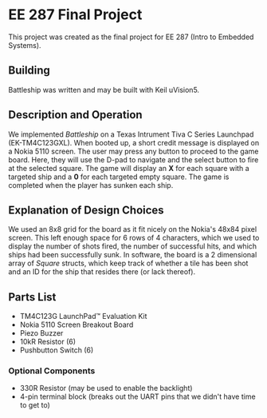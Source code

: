 # EE 287 Final Project

This project was created as the final project for EE 287 (Intro to Embedded Systems).

## Building

Battleship was written and may be built with Keil uVision5.

## Description and Operation

We implemented _Battleship_ on a Texas Intrument Tiva C Series Launchpad (EK-TM4C123GXL). When booted up, a short credit message is displayed on a Nokia 5110 screen. The user may press any button to proceed to the game board. Here, they will use the D-pad to navigate and the select button to fire at the selected square. The game will display an **X** for each square with a targeted ship and a **0** for each targeted empty square. The game is completed when the player has sunken each ship.

## Explanation of Design Choices

We used an 8x8 grid for the board as it fit nicely on the Nokia's 48x84 pixel screen. This left enough space for 6 rows of 4 characters, which we used to display the number of shots fired, the number of successful hits, and which ships had been successfully sunk. In software, the board is a 2 dimensional array of _Square_ structs, which keep track of whether a tile has been shot and an ID for the ship that resides there (or lack thereof).

## Parts List

* TM4C123G LaunchPad™ Evaluation Kit
* Nokia 5110 Screen Breakout Board
* Piezo Buzzer
* 10kR Resistor (6)
* Pushbutton Switch (6)

### Optional Components

* 330R Resistor (may be used to enable the backlight)
* 4-pin terminal block (breaks out the UART pins that we didn't have time to get to)
